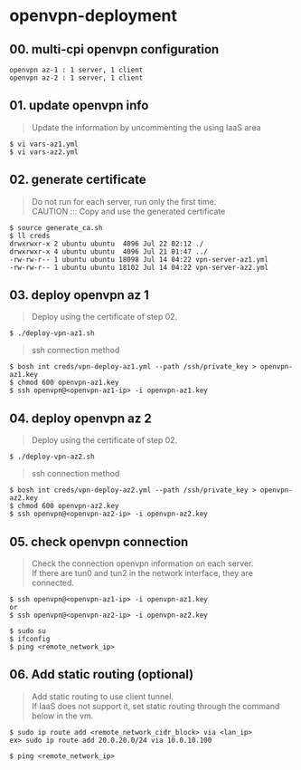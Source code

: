 # openvpn-deployment


## 00. multi-cpi openvpn configuration 
```
openvpn az-1 : 1 server, 1 client
openvpn az-2 : 1 server, 1 client
```

## 01. update openvpn info
> Update the information by uncommenting the using IaaS area
``` 
$ vi vars-az1.yml
$ vi vars-az2.yml
``` 

## 02. generate certificate
> Do not run for each server, run only the first time. <br>
CAUTION ::: Copy and use the generated certificate

``` 
$ source generate_ca.sh
$ ll creds
drwxrwxr-x 2 ubuntu ubuntu  4096 Jul 22 02:12 ./
drwxrwxr-x 4 ubuntu ubuntu  4096 Jul 21 01:47 ../
-rw-rw-r-- 1 ubuntu ubuntu 18098 Jul 14 04:22 vpn-server-az1.yml
-rw-rw-r-- 1 ubuntu ubuntu 18102 Jul 14 04:22 vpn-server-az2.yml
```

## 03. deploy openvpn az 1
> Deploy using the certificate of step 02. 
``` 
$ ./deploy-vpn-az1.sh
```

> ssh connection method
``` 
$ bosh int creds/vpn-deploy-az1.yml --path /ssh/private_key > openvpn-az1.key 
$ chmod 600 openvpn-az1.key
$ ssh openvpn@<openvpn-az1-ip> -i openvpn-az1.key
```

## 04. deploy openvpn az 2
> Deploy using the certificate of step 02. 
``` 
$ ./deploy-vpn-az2.sh
```

> ssh connection method
``` 
$ bosh int creds/vpn-deploy-az2.yml --path /ssh/private_key > openvpn-az2.key 
$ chmod 600 openvpn-az2.key
$ ssh openvpn@<openvpn-az2-ip> -i openvpn-az2.key
```

## 05. check openvpn connection
> Check the connection openvpn information on each server. <br>
If there are tun0 and tun2 in the network interface, they are connected.
```
$ ssh openvpn@<openvpn-az1-ip> -i openvpn-az1.key 
or 
$ ssh openvpn@<openvpn-az2-ip> -i openvpn-az2.key 

$ sudo su
$ ifconfig 
$ ping <remote_network_ip>
``` 

## 06. Add static routing (optional)
> Add static routing to use client tunnel. <br>
If IaaS does not support it, set static routing through the command below in the vm.
```
$ sudo ip route add <remote_network_cidr_block> via <lan_ip>
ex> sudo ip route add 20.0.20.0/24 via 10.0.10.100

$ ping <remote_network_ip>
```
